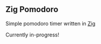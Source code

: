 ## Zig Pomodoro
Simple pomodoro timer written in [Zig](https://ziglang.org/)

Currently in-progress!
